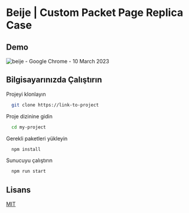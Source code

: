 
# Beije | Custom Packet Page Replica Case




## Demo

![beije - Google Chrome - 10 March 2023](https://user-images.githubusercontent.com/108274379/224163715-e11d01b9-dd72-480b-b4e9-8affa4c32cbd.gif)

  
## Bilgisayarınızda Çalıştırın

Projeyi klonlayın

```bash
  git clone https://link-to-project
```

Proje dizinine gidin

```bash
  cd my-project
```

Gerekli paketleri yükleyin

```bash
  npm install
```

Sunucuyu çalıştırın

```bash
  npm run start
```

  
## Lisans

[MIT](https://choosealicense.com/licenses/mit/)

  
